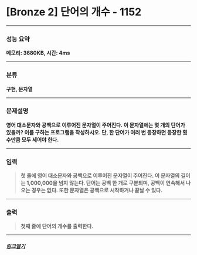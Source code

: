 # [Bronze 2] 단어의 개수 - 1152
___
### **성능 요약**  
**메모리: 3680KB, 시간: 4ms**
___
### **분류**
**구현, 문자열**
___
### **문제설명**  
**영어 대소문자와 공백으로 이루어진 문자열이 주어진다. 이 문자열에는 몇 개의 단어가 있을까? 이를 구하는 프로그램을 작성하시오. 단, 한 단어가 여러 번 등장하면 등장한 횟수만큼 모두 세어야 한다.**
___
### **입력**  
 > **첫 줄에 영어 대소문자와 공백으로 이루어진 문자열이 주어진다. 이 문자열의 길이는 1,000,000을 넘지 않는다. 단어는 공백 한 개로 구분되며, 공백이 연속해서 나오는 경우는 없다. 또한 문자열은 공백으로 시작하거나 끝날 수 있다.**
 
___
### **출력**  
 > **첫째 줄에 단어의 개수를 출력한다.**
 
____
##### [*링크열기*](https://www.acmicpc.net/problem/1152)